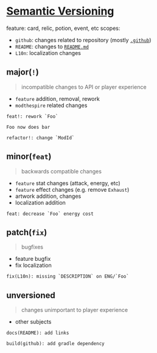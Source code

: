 # [Semantic Versioning](https://semver.org)

feature: card, relic, potion, event, etc
scopes:

- `github`: changes related to repository (mostly [`.github`](/.github))
- `README`: changes to [`README.md`](/README.md)
- `L10n`: localization changes

## major(`!`)

> incompatible changes to API or player experience

- `feature` addition, removal, rework
- `modthespire` related changes

```
feat!: rework `Foo`

Foo now does bar
```
```
refactor!: change `ModId`
```


## minor(`feat`)

> backwards compatible changes

- `feature` stat changes (attack, energy, etc)
- `feature` effect changes (e.g. remove `Exhaust`)
- artwork addition, changes
- localization addition

```
feat: decrease `Foo` energy cost
```

## patch(`fix`)

> bugfixes

- feature bugfix
- fix localization

```
fix(L10n): missing `DESCRIPTION` on ENG/`Foo`
```

## unversioned

> changes unimportant to player experience

- other subjects

```
docs(README): add links
```
```
build(github): add gradle dependency
```
